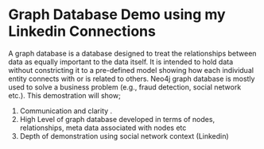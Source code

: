 # Graph Database Demo using my Linkedin Connections 

A graph database is a database designed to treat the relationships between data as equally important to the data itself. 
It is intended to hold data without constricting it to a pre-defined model showing how each individual entity connects with or is related to others.
Neo4j graph database is mostly used to solve a business problem (e.g., fraud detection, social network etc.). 
This demostration will show;
1. Communication and clarity .
2. High Level of graph database developed in terms of nodes, relationships, meta data associated with 
nodes etc
3. Depth of demonstration using social network context (Linkedin)
